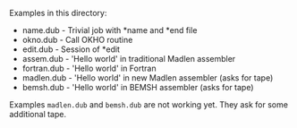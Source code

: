 Examples in this directory:

  * name.dub    - Trivial job with *name and *end file
  * okno.dub    - Call OKHO routine
  * edit.dub    - Session of *edit
  * assem.dub   - 'Hello world' in traditional Madlen assembler
  * fortran.dub - 'Hello world' in Fortran
  * madlen.dub  - 'Hello world' in new Madlen assembler (asks for tape)
  * bemsh.dub   - 'Hello world' in BEMSH assembler (asks for tape)

Examples `madlen.dub` and `bemsh.dub` are not working yet.
They ask for some additional tape.
